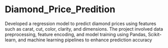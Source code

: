 # Diamond_Price_Predition
Developed a regression model to predict diamond prices using features such as carat, cut, color, clarity, and dimensions. The project involved data preprocessing, feature encoding, and model training using Pandas, Scikit-learn, and machine learning pipelines to enhance prediction accuracy
